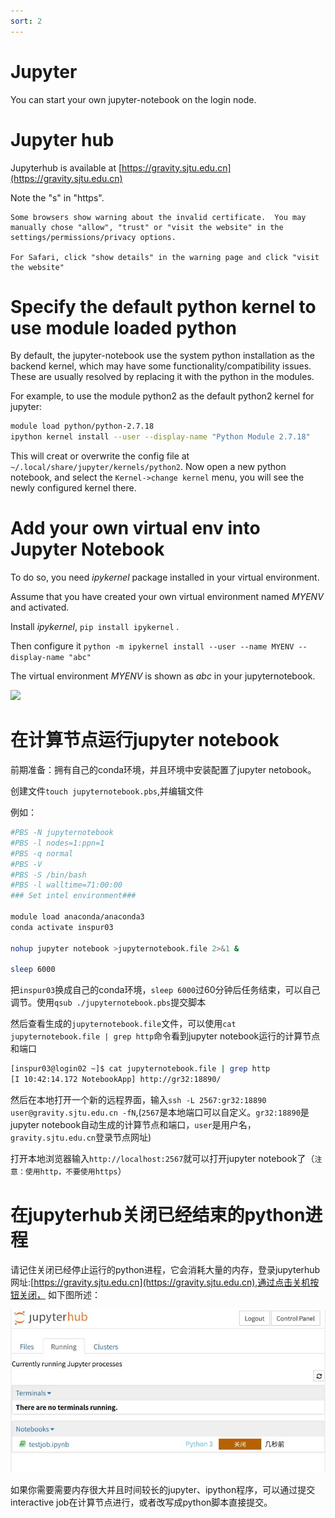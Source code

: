 ```yaml
---
sort: 2
---
```


# Jupyter

You can start your own jupyter-notebook on the login node.

# Jupyter hub
Jupyterhub is available at [https://gravity.sjtu.edu.cn](https://gravity.sjtu.edu.cn)

Note the "s" in "https".

```note
Some browsers show warning about the invalid certificate.  You may manually chose "allow", "trust" or "visit the website" in the settings/permissions/privacy options.

For Safari, click "show details" in the warning page and click "visit the website"
```
# Specify the default python kernel to use module loaded python

By default, the jupyter-notebook use the system python installation as the backend kernel, which may have some functionality/compatibility issues. These are usually resolved by replacing it with the python in the modules. 

For example, to use the module python2 as the default python2 kernel for jupyter:

```bash
module load python/python-2.7.18
ipython kernel install --user --display-name "Python Module 2.7.18"
```
This will creat or overwrite the config file at `~/.local/share/jupyter/kernels/python2`.  Now open a new python notebook, and select the `Kernel->change kernel` menu, you will see the newly configured kernel there.

# Add your own virtual env into Jupyter Notebook

To do so, you need *ipykernel* package installed in your virtual environment.

Assume that you have created your own virtual environment named *MYENV* and activated.

Install *ipykernel*, `pip install ipykernel` .

Then configure it 
`python -m ipykernel install --user --name MYENV --display-name "abc"`

The virtual environment *MYENV* is shown as *abc* in your jupyternotebook.

[//]:![image](../imgs/jupytervirtualenv.png)

<img src="../imgs/jupytervirtualenv.png" width="300">

# 在计算节点运行jupyter notebook

前期准备：拥有自己的conda环境，并且环境中安装配置了jupyter netobook。

创建文件`touch jupyternotebook.pbs`,并编辑文件

例如：
```bash
#PBS -N jupyternotebook
#PBS -l nodes=1:ppn=1
#PBS -q normal
#PBS -V
#PBS -S /bin/bash
#PBS -l walltime=71:00:00 
### Set intel environment###

module load anaconda/anaconda3
conda activate inspur03

nohup jupyter notebook >jupyternotebook.file 2>&1 &

sleep 6000
```
把`inspur03`换成自己的conda环境，`sleep 6000`过60分钟后任务结束，可以自己调节。使用`qsub ./jupyternotebook.pbs`提交脚本

然后查看生成的`jupyternotebook.file`文件，可以使用`cat jupyternotebook.file | grep http`命令看到jupyter notebook运行的计算节点和端口
```bash
[inspur03@login02 ~]$ cat jupyternotebook.file | grep http
[I 10:42:14.172 NotebookApp] http://gr32:18890/
```
然后在本地打开一个新的远程界面，输入`ssh -L 2567:gr32:18890 user@gravity.sjtu.edu.cn -fN`,(`2567`是本地端口可以自定义。`gr32:18890`是jupyter notebook自动生成的计算节点和端口，`user`是用户名，`gravity.sjtu.edu.cn`登录节点网址)

打开本地浏览器输入`http://localhost:2567`就可以打开jupyter notebook了（`注意：使用http，不要使用https`）

# 在jupyterhub关闭已经结束的python进程

请记住关闭已经停止运行的python进程，它会消耗大量的内存，登录jupyterhub网址:[https://gravity.sjtu.edu.cn](https://gravity.sjtu.edu.cn),通过点击关机按钮关闭，
如下图所述：

[//]:![image](./jupyterpython.jpg)

<img src="./jupyterpython.jpg" width="600">

如果你需要需要内存很大并且时间较长的jupyter、ipython程序，可以通过提交interactive job在计算节点进行，或者改写成python脚本直接提交。

